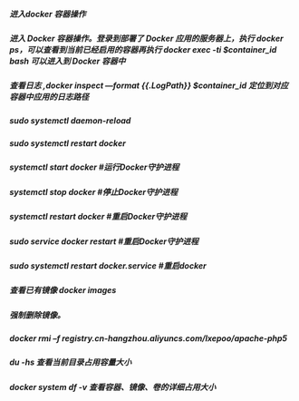 
##### 进入docker 容器操作
##### 进入 Docker 容器操作。登录到部署了 Docker 应用的服务器上，执行 docker ps，可以查看到当前已经启用的容器再执行 docker exec -ti $container_id bash 可以进入到 Docker 容器中

##### 查看日志 ,docker inspect —format {{.LogPath}} $container_id 定位到对应容器中应用的日志路径

##### sudo systemctl daemon-reload
##### sudo systemctl restart docker


##### systemctl start docker     #运行Docker守护进程
##### systemctl stop docker      #停止Docker守护进程
##### systemctl restart docker   #重启Docker守护进程

##### sudo service docker restart #重启Docker守护进程

##### sudo systemctl restart docker.service #重启docker

##### 查看已有镜像 docker images 

##### 强制删除镜像。

##### docker  rmi  –f  registry.cn-hangzhou.aliyuncs.com/lxepoo/apache-php5


##### du -hs 查看当前目录占用容量大小

##### docker system df -v 查看容器、镜像、卷的详细占用大小